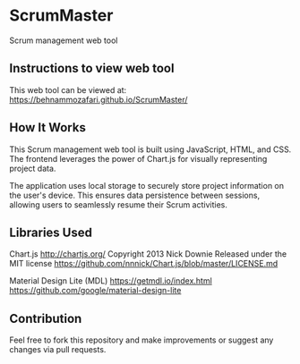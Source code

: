 # ScrumMaster

Scrum management web tool

## Instructions to view web tool

This web tool can be viewed at: https://behnammozafari.github.io/ScrumMaster/

## How It Works

This Scrum management web tool is built using JavaScript, HTML, and CSS. The frontend leverages the power of Chart.js for visually representing project data.

The application uses local storage to securely store project information on the user's device. This ensures data persistence between sessions, allowing users to seamlessly resume their Scrum activities.

## Libraries Used

Chart.js
http://chartjs.org/
Copyright 2013 Nick Downie
Released under the MIT license
https://github.com/nnnick/Chart.js/blob/master/LICENSE.md

Material Design Lite (MDL)
https://getmdl.io/index.html
https://github.com/google/material-design-lite

## Contribution

Feel free to fork this repository and make improvements or suggest any changes via pull requests.
